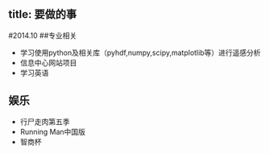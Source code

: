 title: 要做的事
---
#2014.10
##专业相关
* 学习使用python及相关库（pyhdf,numpy,scipy,matplotlib等）进行遥感分析
* 信息中心网站项目
* 学习英语


## 娱乐
- 行尸走肉第五季
- Running Man中国版
- 智商杯 


